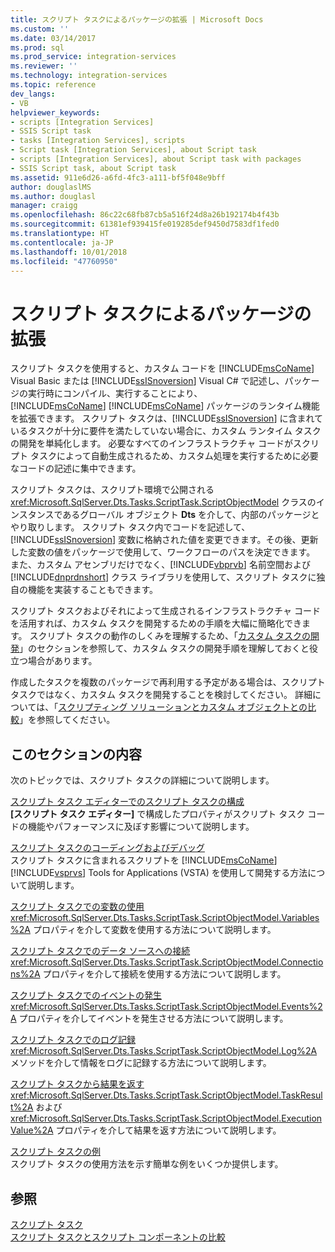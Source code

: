 ```yaml
---
title: スクリプト タスクによるパッケージの拡張 | Microsoft Docs
ms.custom: ''
ms.date: 03/14/2017
ms.prod: sql
ms.prod_service: integration-services
ms.reviewer: ''
ms.technology: integration-services
ms.topic: reference
dev_langs:
- VB
helpviewer_keywords:
- scripts [Integration Services]
- SSIS Script task
- tasks [Integration Services], scripts
- Script task [Integration Services], about Script task
- scripts [Integration Services], about Script task with packages
- SSIS Script task, about Script task
ms.assetid: 911e6d26-a6fd-4fc3-a111-bf5f048e9bff
author: douglaslMS
ms.author: douglasl
manager: craigg
ms.openlocfilehash: 86c22c68fb87cb5a516f24d8a26b192174b4f43b
ms.sourcegitcommit: 61381ef939415fe019285def9450d7583df1fed0
ms.translationtype: HT
ms.contentlocale: ja-JP
ms.lasthandoff: 10/01/2018
ms.locfileid: "47760950"
---
```

# <a name="extending-the-package-with-the-script-task"></a>スクリプト タスクによるパッケージの拡張
  スクリプト タスクを使用すると、カスタム コードを [!INCLUDE[msCoName](../../../includes/msconame-md.md)] Visual Basic または [!INCLUDE[ssISnoversion](../../../includes/ssisnoversion-md.md)] Visual C# で記述し、パッケージの実行時にコンパイル、実行することにより、[!INCLUDE[msCoName](../../../includes/msconame-md.md)] [!INCLUDE[msCoName](../../../includes/msconame-md.md)] パッケージのランタイム機能を拡張できます。 スクリプト タスクは、[!INCLUDE[ssISnoversion](../../../includes/ssisnoversion-md.md)] に含まれているタスクが十分に要件を満たしていない場合に、カスタム ランタイム タスクの開発を単純化します。 必要なすべてのインフラストラクチャ コードがスクリプト タスクによって自動生成されるため、カスタム処理を実行するために必要なコードの記述に集中できます。  
  
 スクリプト タスクは、スクリプト環境で公開される <xref:Microsoft.SqlServer.Dts.Tasks.ScriptTask.ScriptObjectModel> クラスのインスタンスであるグローバル オブジェクト **Dts** を介して、内部のパッケージとやり取りします。 スクリプト タスク内でコードを記述して、[!INCLUDE[ssISnoversion](../../../includes/ssisnoversion-md.md)] 変数に格納された値を変更できます。その後、更新した変数の値をパッケージで使用して、ワークフローのパスを決定できます。 また、カスタム アセンブリだけでなく、[!INCLUDE[vbprvb](../../../includes/vbprvb-md.md)] 名前空間および [!INCLUDE[dnprdnshort](../../../includes/dnprdnshort-md.md)] クラス ライブラリを使用して、スクリプト タスクに独自の機能を実装することもできます。  
  
 スクリプト タスクおよびそれによって生成されるインフラストラクチャ コードを活用すれば、カスタム タスクを開発するための手順を大幅に簡略化できます。 スクリプト タスクの動作のしくみを理解するため、「[カスタム タスクの開発](../../../integration-services/extending-packages-custom-objects/task/developing-a-custom-task.md)」のセクションを参照して、カスタム タスクの開発手順を理解しておくと役立つ場合があります。  
  
 作成したタスクを複数のパッケージで再利用する予定がある場合は、スクリプト タスクではなく、カスタム タスクを開発することを検討してください。 詳細については、「[スクリプティング ソリューションとカスタム オブジェクトとの比較](../../../integration-services/extending-packages-scripting/comparing-scripting-solutions-and-custom-objects.md)」を参照してください。  
  
## <a name="in-this-section"></a>このセクションの内容  
 次のトピックでは、スクリプト タスクの詳細について説明します。  
  
 [スクリプト タスク エディターでのスクリプト タスクの構成](../../../integration-services/extending-packages-scripting/task/configuring-the-script-task-in-the-script-task-editor.md)  
 **[スクリプト タスク エディター]** で構成したプロパティがスクリプト タスク コードの機能やパフォーマンスに及ぼす影響について説明します。  
  
 [スクリプト タスクのコーディングおよびデバッグ](../../../integration-services/extending-packages-scripting/task/coding-and-debugging-the-script-task.md)  
 スクリプト タスクに含まれるスクリプトを [!INCLUDE[msCoName](../../../includes/msconame-md.md)] [!INCLUDE[vsprvs](../../../includes/vsprvs-md.md)] Tools for Applications (VSTA) を使用して開発する方法について説明します。  
  
 [スクリプト タスクでの変数の使用](../../../integration-services/extending-packages-scripting/task/using-variables-in-the-script-task.md)  
 <xref:Microsoft.SqlServer.Dts.Tasks.ScriptTask.ScriptObjectModel.Variables%2A> プロパティを介して変数を使用する方法について説明します。  
  
 [スクリプト タスクでのデータ ソースへの接続](../../../integration-services/extending-packages-scripting/task/connecting-to-data-sources-in-the-script-task.md)  
 <xref:Microsoft.SqlServer.Dts.Tasks.ScriptTask.ScriptObjectModel.Connections%2A> プロパティを介して接続を使用する方法について説明します。  
  
 [スクリプト タスクでのイベントの発生](../../../integration-services/extending-packages-scripting/task/raising-events-in-the-script-task.md)  
 <xref:Microsoft.SqlServer.Dts.Tasks.ScriptTask.ScriptObjectModel.Events%2A> プロパティを介してイベントを発生させる方法について説明します。  
  
 [スクリプト タスクでのログ記録](../../../integration-services/extending-packages-scripting/task/logging-in-the-script-task.md)  
 <xref:Microsoft.SqlServer.Dts.Tasks.ScriptTask.ScriptObjectModel.Log%2A> メソッドを介して情報をログに記録する方法について説明します。  
  
 [スクリプト タスクから結果を返す](../../../integration-services/extending-packages-scripting/task/returning-results-from-the-script-task.md)  
 <xref:Microsoft.SqlServer.Dts.Tasks.ScriptTask.ScriptObjectModel.TaskResult%2A> および <xref:Microsoft.SqlServer.Dts.Tasks.ScriptTask.ScriptObjectModel.ExecutionValue%2A> プロパティを介して結果を返す方法について説明します。  
  
 [スクリプト タスクの例](../../../integration-services/extending-packages-scripting-task-examples/script-task-examples.md)  
 スクリプト タスクの使用方法を示す簡単な例をいくつか提供します。  
  
## <a name="see-also"></a>参照  
 [スクリプト タスク](../../../integration-services/control-flow/script-task.md)   
 [スクリプト タスクとスクリプト コンポーネントの比較](../../../integration-services/extending-packages-scripting/comparing-the-script-task-and-the-script-component.md)  
  
  
